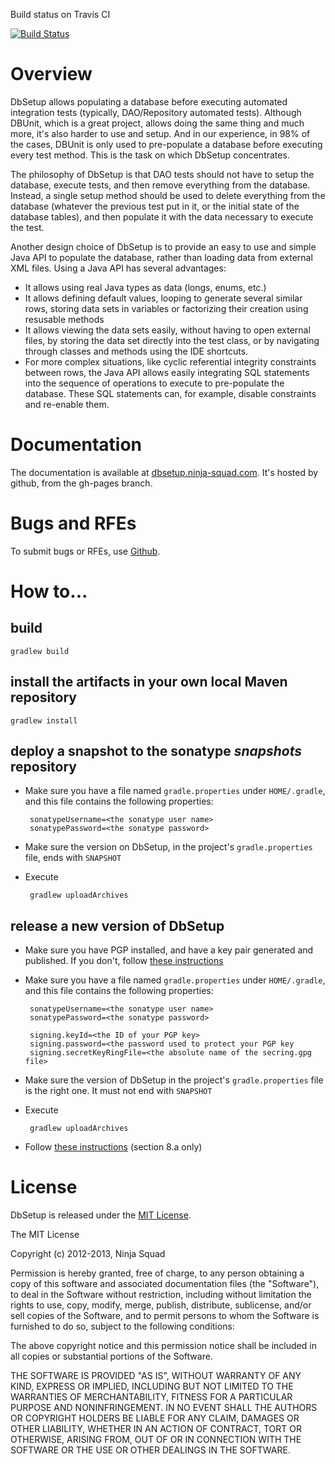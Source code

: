 Build status on Travis CI

[![Build Status](https://secure.travis-ci.org/Ninja-Squad/DbSetup.png)](http://travis-ci.org/Ninja-Squad/DbSetup)

# Overview

DbSetup allows populating a database before executing automated integration tests (typically, DAO/Repository automated tests). 
Although DBUnit, which is a great project, allows doing the same thing and much more, it's also harder to use and setup. 
And in our experience, in 98% of the cases, DBUnit is only used to pre-populate a database before executing every test method. 
This is the task on which DbSetup concentrates.

The philosophy of DbSetup is that DAO tests should not have to setup the database, execute tests, and then remove everything from the database. 
Instead, a single setup method should be used to delete everything from the database (whatever the previous test put in it, or the initial state 
of the database tables), and then populate it with the data necessary to execute the test.

Another design choice of DbSetup is to provide an easy to use and simple Java API to populate the database, rather than loading data from external 
XML files. Using a Java API has several advantages:

   - It allows using real Java types as data (longs, enums, etc.)
   - It allows defining default values, looping to generate several similar rows, storing data sets in variables or factorizing their 
     creation using resusable methods
   - It allows viewing the data sets easily, without having to open external files, by storing the data set directly into the test class, 
     or by navigating through classes and methods using the IDE shortcuts.
   - For more complex situations, like cyclic referential integrity constraints between rows, the Java API allows easily integrating SQL 
     statements into the sequence of operations to execute to pre-populate the database. These SQL statements can, for example, disable 
     constraints and re-enable them.

# Documentation

The documentation is available at [dbsetup.ninja-squad.com](http://dbsetup.ninja-squad.com). It's hosted by github,
from the gh-pages branch.

# Bugs and RFEs

To submit bugs or RFEs, use [Github](https://github.com/Ninja-Squad/DbSetup/issues).

# How to...
## build

    gradlew build

## install the artifacts in your own local Maven repository
    
    gradlew install
    
## deploy a snapshot to the sonatype *snapshots* repository

 - Make sure you have a file named `gradle.properties` under `HOME/.gradle`, and this file contains the following 
properties:

        sonatypeUsername=<the sonatype user name>
        sonatypePassword=<the sonatype password>
    
 - Make sure the version on DbSetup, in the project's `gradle.properties` file, ends with `SNAPSHOT`
 - Execute
 
        gradlew uploadArchives
        
## release a new version of DbSetup

 - Make sure you have PGP installed, and have a key pair generated and published. If you don't, follow 
   [these instructions](https://docs.sonatype.org/display/Repository/How+To+Generate+PGP+Signatures+With+Maven)
 - Make sure you have a file named `gradle.properties` under `HOME/.gradle`, and this file contains the following 
properties:

        sonatypeUsername=<the sonatype user name>
        sonatypePassword=<the sonatype password>
        
        signing.keyId=<the ID of your PGP key>
        signing.password=<the password used to protect your PGP key
        signing.secretKeyRingFile=<the absolute name of the secring.gpg file>
        
 - Make sure the version of DbSetup in the project's `gradle.properties` file is the right one. It must not end with `SNAPSHOT`
 - Execute
 
        gradlew uploadArchives
        
 - Follow [these instructions](https://docs.sonatype.org/display/Repository/Sonatype+OSS+Maven+Repository+Usage+Guide#SonatypeOSSMavenRepositoryUsageGuide-8a.ReleaseIt) 
   (section 8.a only)
    
# License

DbSetup is released under the [MIT License](http://en.wikipedia.org/wiki/MIT_License).

The MIT License

Copyright (c) 2012-2013, Ninja Squad

Permission is hereby granted, free of charge, to any person obtaining a copy
of this software and associated documentation files (the "Software"), to deal
in the Software without restriction, including without limitation the rights
to use, copy, modify, merge, publish, distribute, sublicense, and/or sell
copies of the Software, and to permit persons to whom the Software is
furnished to do so, subject to the following conditions:

The above copyright notice and this permission notice shall be included in
all copies or substantial portions of the Software.

THE SOFTWARE IS PROVIDED "AS IS", WITHOUT WARRANTY OF ANY KIND, EXPRESS OR
IMPLIED, INCLUDING BUT NOT LIMITED TO THE WARRANTIES OF MERCHANTABILITY,
FITNESS FOR A PARTICULAR PURPOSE AND NONINFRINGEMENT. IN NO EVENT SHALL THE
AUTHORS OR COPYRIGHT HOLDERS BE LIABLE FOR ANY CLAIM, DAMAGES OR OTHER
LIABILITY, WHETHER IN AN ACTION OF CONTRACT, TORT OR OTHERWISE, ARISING FROM,
OUT OF OR IN CONNECTION WITH THE SOFTWARE OR THE USE OR OTHER DEALINGS IN
THE SOFTWARE.
